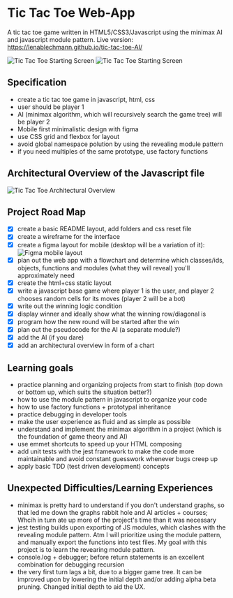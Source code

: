 # Tic Tac Toe Web-App
A tic tac toe game written in HTML5/CSS3/Javascript using the minimax AI and javascript module pattern. Live version: https://lenablechmann.github.io/tic-tac-toe-AI/

![Tic Tac Toe Starting Screen](images/ticTacToeStart.png)
![Tic Tac Toe Starting Screen](images/ticTacToeEnd.png)

## Specification
- create a tic tac toe game in javascript, html, css
- user should be player 1
- AI (minimax algorithm, which will recursively search the game tree) will be player 2
- Mobile first minimalistic design with figma
- use CSS grid and flexbox for layout
- avoid global namespace polution by using the revealing module pattern
- if you need multiples of the same prototype, use factory functions

## Architectural Overview of the Javascript file
![Tic Tac Toe Architectural Overview](images/architecture.png)

## Project Road Map
- [x] create a basic README layout, add folders and css reset file
- [x] create a wireframe for the interface
- [x] create a figma layout for mobile (desktop will be a variation of it): ![Figma mobile layout](images/figmaLayout.png)
- [x] plan out the web app with a flowchart and determine which classes/ids, objects, functions and modules (what they will reveal) you'll approximately need
- [x] create the html+css static layout
- [x] write a javascript base game where player 1 is the user, and player 2 chooses random cells for its moves (player 2 will be a bot)
- [x] write out the winning logic condition
- [x] display winner and ideally show what the winning row/diagonal is
- [x] program how the new round will be started after the win
- [x] plan out the pseudocode for the AI (a separate module?)
- [x] add the AI (if you dare)
- [x] add an architectural overview in form of a chart

## Learning goals
- practice planning and organizing projects from start to finish (top down or bottom up, which suits the situation better?)
- how to use the module pattern in javascript to organize your code
- how to use factory functions + prototypal inheritance
- practice debugging in developer tools
- make the user experience as fluid and as simple as possible
- understand and implement the minimax algorithm in a project (which is the foundation of game theory and AI)
- use emmet shortcuts to speed up your HTML composing
- add unit tests with the jest framework to make the code more maintainable and avoid constant guesswork whenever bugs creep up
- apply basic TDD (test driven development) concepts

## Unexpected Difficulties/Learning Experiences
- minimax is pretty hard to understand if you don't understand graphs, so that led me down the graphs rabbit hole and AI articles + courses; Whcih in turn ate up more of the project's time than it was necessary
- jest testing builds upon exporting of JS modules, which clashes with the revealing module pattern. Atm I will prioritize using the module pattern, and manually export the functions into test files. My goal with this project is to learn the revearing module pattern.
- console.log + debugger; before return statements is an excellent combination for debugging recursion
- the very first turn lags a bit, due to a bigger game tree. It can be improved upon by lowering the initial depth and/or adding alpha beta pruning. Changed initial depth to aid the UX. 
